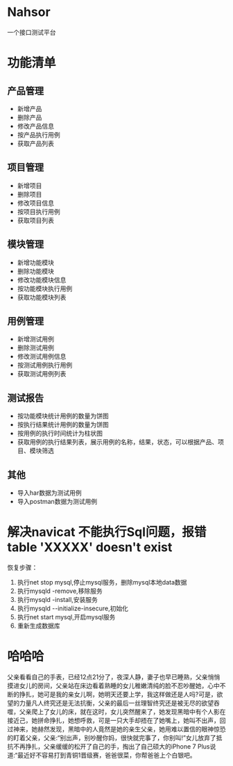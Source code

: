 # Nahsor
一个接口测试平台


# 功能清单
## 产品管理
- 新增产品
- 删除产品
- 修改产品信息
- 按产品执行用例
- 获取产品列表
## 项目管理
- 新增项目
- 删除项目
- 修改项目信息
- 按项目执行用例
- 获取项目列表
## 模块管理
- 新增功能模块
- 删除功能模块
- 修改功能模块信息
- 按功能模块执行用例
- 获取功能模块列表
## 用例管理
- 新增测试用例
- 删除测试用例
- 修改测试用例信息
- 按测试用例执行用例
- 获取测试用例列表
## 测试报告
- 按功能模块统计用例的数量为饼图
- 按执行结果统计用例的数量为饼图
- 按用例的执行时间统计为柱状图
- 获取用例的执行结果列表，展示用例的名称，结果，状态，可以根据产品、项目、模块筛选
## 其他
- 导入har数据为测试用例
- 导入postman数据为测试用例


# 解决navicat 不能执行Sql问题，报错table 'XXXXX' doesn't exist
恢复步骤： 
1. 执行net stop mysql,停止mysql服务，删除mysql本地data数据
2. 执行mysqld -remove,移除服务 
3. 执行mysqld -install,安装服务 
4. 执行mysqld --initialize-insecure,初始化 
5. 执行net start mysql,开启mysql服务
6. 重新生成数据库

# 哈哈哈
父亲看看自己的手表，已经12点21分了，夜深人静，妻子也早已睡熟，父亲悄悄摸进女儿的房间，父亲站在床边看着熟睡的女儿稚嫩清纯的脸不忍吵醒她，心中不断的挣扎，她可是我的亲女儿啊，她明天还要上学，我这样做还是人吗?可是，欲望的力量凡人终究还是无法抗衡，父亲的最后一丝理智终究还是被无尽的欲望吞噬，父亲爬上了女儿的床，就在这时，女儿突然醒来了，她发现黑暗中有个人影在接近己，她拼命挣扎，她想呼救，可是一只大手却捂在了她嘴上，她叫不出声，回过神来，她赫然发现，黑暗中的人竟然是她的亲生父亲，她用难以置信的眼神惊恐的盯着父亲，父亲:“别出声，别吵醒你妈，很快就完事了，你别叫!”女儿放弃了抵抗不再挣扎，父亲缓缓的松开了自己的手，掏出了自己硕大的iPhone 7 Plus说道:“最近好不容易打到青铜1晋级赛，爸爸很菜，你帮爸爸上个白银吧。
